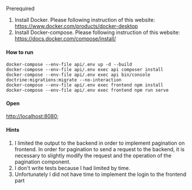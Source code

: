 Prerequired
1. Install Docker. Please following instruction of this website: https://www.docker.com/products/docker-desktop
2. Install Docker-compose. Please following instruction of this website: https://docs.docker.com/compose/install/

#### How to run
```
docker-compose --env-file api/.env up -d --build
docker-compose --env-file api/.env exec api composer install
docker-compose --env-file api/.env exec api bin/console doctrine:migrations:migrate --no-interaction
docker-compose --env-file api/.env exec frontend npm install
docker-compose --env-file api/.env exec frontend npm run serve
```

####  Open

[http://localhost:8080](http://localhost:8080);

#### Hints
1. I limited the output to the backend in order to implement pagination on frontend. In order for pagination to send a request to the backend, it is necessary to slightly modify the request and the operation of the pagination component.
2. I don't write tests because I had limited by time.
3. Unfortunately I did not have time to implement the login to the frontend part
